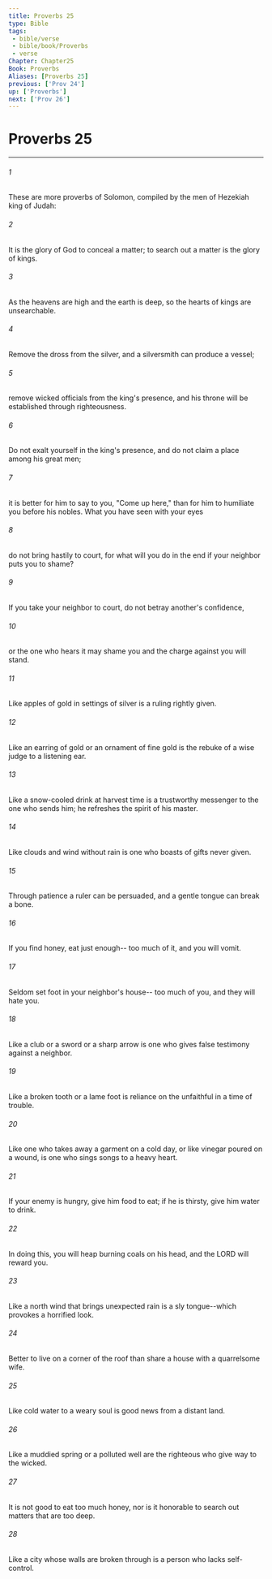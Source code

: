 ```yaml
---
title: Proverbs 25
type: Bible
tags:
 - bible/verse
 - bible/book/Proverbs
 - verse
Chapter: Chapter25
Book: Proverbs
Aliases: [Proverbs 25]
previous: ['Prov 24']
up: ['Proverbs']
next: ['Prov 26']
---
```

# Proverbs 25

***


###### 1 
These are more proverbs of Solomon, compiled by the men of Hezekiah king of Judah: 

###### 2 
It is the glory of God to conceal a matter; to search out a matter is the glory of kings. 

###### 3 
As the heavens are high and the earth is deep, so the hearts of kings are unsearchable. 

###### 4 
Remove the dross from the silver, and a silversmith can produce a vessel; 

###### 5 
remove wicked officials from the king's presence, and his throne will be established through righteousness. 

###### 6 
Do not exalt yourself in the king's presence, and do not claim a place among his great men; 

###### 7 
it is better for him to say to you, "Come up here," than for him to humiliate you before his nobles. What you have seen with your eyes 

###### 8 
do not bring hastily to court, for what will you do in the end if your neighbor puts you to shame? 

###### 9 
If you take your neighbor to court, do not betray another's confidence, 

###### 10 
or the one who hears it may shame you and the charge against you will stand. 

###### 11 
Like apples of gold in settings of silver is a ruling rightly given. 

###### 12 
Like an earring of gold or an ornament of fine gold is the rebuke of a wise judge to a listening ear. 

###### 13 
Like a snow-cooled drink at harvest time is a trustworthy messenger to the one who sends him; he refreshes the spirit of his master. 

###### 14 
Like clouds and wind without rain is one who boasts of gifts never given. 

###### 15 
Through patience a ruler can be persuaded, and a gentle tongue can break a bone. 

###### 16 
If you find honey, eat just enough-- too much of it, and you will vomit. 

###### 17 
Seldom set foot in your neighbor's house-- too much of you, and they will hate you. 

###### 18 
Like a club or a sword or a sharp arrow is one who gives false testimony against a neighbor. 

###### 19 
Like a broken tooth or a lame foot is reliance on the unfaithful in a time of trouble. 

###### 20 
Like one who takes away a garment on a cold day, or like vinegar poured on a wound, is one who sings songs to a heavy heart. 

###### 21 
If your enemy is hungry, give him food to eat; if he is thirsty, give him water to drink. 

###### 22 
In doing this, you will heap burning coals on his head, and the LORD will reward you. 

###### 23 
Like a north wind that brings unexpected rain is a sly tongue--which provokes a horrified look. 

###### 24 
Better to live on a corner of the roof than share a house with a quarrelsome wife. 

###### 25 
Like cold water to a weary soul is good news from a distant land. 

###### 26 
Like a muddied spring or a polluted well are the righteous who give way to the wicked. 

###### 27 
It is not good to eat too much honey, nor is it honorable to search out matters that are too deep. 

###### 28 
Like a city whose walls are broken through is a person who lacks self-control. 
